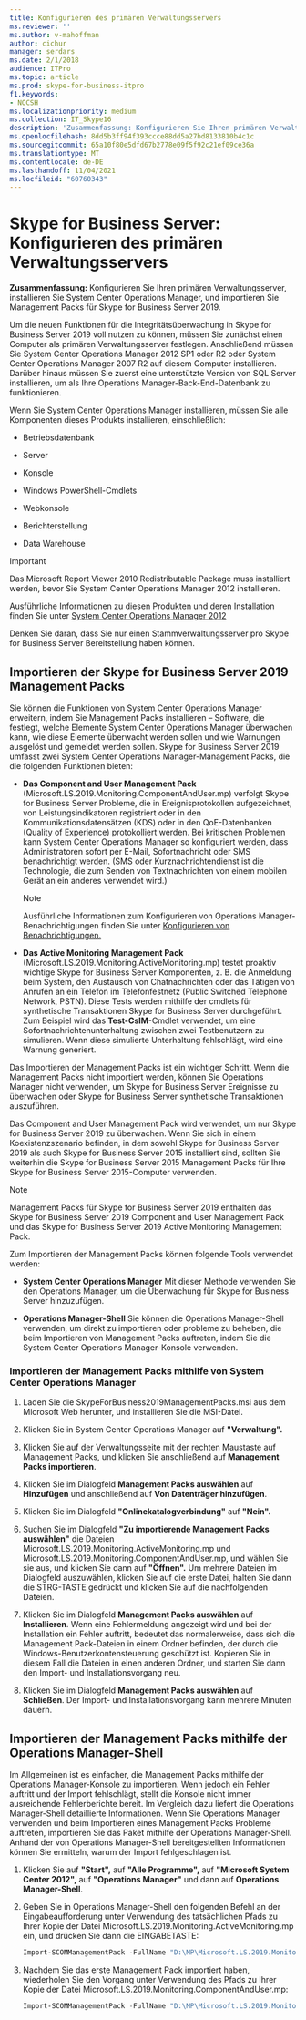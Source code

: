 ```yaml
---
title: Konfigurieren des primären Verwaltungsservers
ms.reviewer: ''
ms.author: v-mahoffman
author: cichur
manager: serdars
ms.date: 2/1/2018
audience: ITPro
ms.topic: article
ms.prod: skype-for-business-itpro
f1.keywords:
- NOCSH
ms.localizationpriority: medium
ms.collection: IT_Skype16
description: 'Zusammenfassung: Konfigurieren Sie Ihren primären Verwaltungsserver, installieren Sie System Center Operations Manager, und importieren Sie Management Packs für Skype for Business Server 2019.'
ms.openlocfilehash: 8dd5b3ff94f393ccce88dd5a27bd8133810b4c1c
ms.sourcegitcommit: 65a10f80e5dfd67b2778e09f5f92c21ef09ce36a
ms.translationtype: MT
ms.contentlocale: de-DE
ms.lasthandoff: 11/04/2021
ms.locfileid: "60760343"
---
```

# <a name="skype-for-business-server-configure-the-primary-management-server"></a>Skype for Business Server: Konfigurieren des primären Verwaltungsservers

**Zusammenfassung:** Konfigurieren Sie Ihren primären Verwaltungsserver, installieren Sie System Center Operations Manager, und importieren Sie Management Packs für Skype for Business Server 2019.

Um die neuen Funktionen für die Integritätsüberwachung in Skype for Business Server 2019 voll nutzen zu können, müssen Sie zunächst einen Computer als primären Verwaltungsserver festlegen. Anschließend müssen Sie System Center Operations Manager 2012 SP1 oder R2 oder System Center Operations Manager 2007 R2 auf diesem Computer installieren. Darüber hinaus müssen Sie zuerst eine unterstützte Version von SQL Server installieren, um als Ihre Operations Manager-Back-End-Datenbank zu funktionieren.

Wenn Sie System Center Operations Manager installieren, müssen Sie alle Komponenten dieses Produkts installieren, einschließlich:

- Betriebsdatenbank

- Server

- Konsole

- Windows PowerShell-Cmdlets

- Webkonsole

- Berichterstellung

- Data Warehouse

> [!IMPORTANT]
> Das Microsoft Report Viewer 2010 Redistributable Package muss installiert werden, bevor Sie System Center Operations Manager 2012 installieren.

Ausführliche Informationen zu diesen Produkten und deren Installation finden Sie unter [System Center Operations Manager 2012](/previous-versions/system-center/system-center-2012-R2/hh205987(v=sc.12))

Denken Sie daran, dass Sie nur einen Stammverwaltungsserver pro Skype for Business Server Bereitstellung haben können.

## <a name="importing-the-skype-for-business-server-2019-management-packs"></a>Importieren der Skype for Business Server 2019 Management Packs

Sie können die Funktionen von System Center Operations Manager erweitern, indem Sie Management Packs installieren – Software, die festlegt, welche Elemente System Center Operations Manager überwachen kann, wie diese Elemente überwacht werden sollen und wie Warnungen ausgelöst und gemeldet werden sollen. Skype for Business Server 2019 umfasst zwei System Center Operations Manager-Management Packs, die die folgenden Funktionen bieten:

- **Das Component and User Management Pack** (Microsoft.LS.2019.Monitoring.ComponentAndUser.mp) verfolgt Skype for Business Server Probleme, die in Ereignisprotokollen aufgezeichnet, von Leistungsindikatoren registriert oder in den Kommunikationsdatensätzen (KDS) oder in den QoE-Datenbanken (Quality of Experience) protokolliert werden. Bei kritischen Problemen kann System Center Operations Manager so konfiguriert werden, dass Administratoren sofort per E-Mail, Sofortnachricht oder SMS benachrichtigt werden. (SMS oder Kurznachrichtendienst ist die Technologie, die zum Senden von Textnachrichten von einem mobilen Gerät an ein anderes verwendet wird.)

    > [!NOTE]
    >  Ausführliche Informationen zum Konfigurieren von Operations Manager-Benachrichtigungen finden Sie unter [Konfigurieren von Benachrichtigungen.](/previous-versions/system-center/operations-manager-2007-r2/dd440890(v=technet.10))

- **Das Active Monitoring Management Pack** (Microsoft.LS.2019.Monitoring.ActiveMonitoring.mp) testet proaktiv wichtige Skype for Business Server Komponenten, z. B. die Anmeldung beim System, den Austausch von Chatnachrichten oder das Tätigen von Anrufen an ein Telefon im Telefonfestnetz (Public Switched Telephone Network, PSTN). Diese Tests werden mithilfe der cmdlets für synthetische Transaktionen Skype for Business Server durchgeführt. Zum Beispiel wird das **Test-CsIM**-Cmdlet verwendet, um eine Sofortnachrichtenunterhaltung zwischen zwei Testbenutzern zu simulieren. Wenn diese simulierte Unterhaltung fehlschlägt, wird eine Warnung generiert.

Das Importieren der Management Packs ist ein wichtiger Schritt. Wenn die Management Packs nicht importiert werden, können Sie Operations Manager nicht verwenden, um Skype for Business Server Ereignisse zu überwachen oder Skype for Business Server synthetische Transaktionen auszuführen.

Das Component and User Management Pack wird verwendet, um nur Skype for Business Server 2019 zu überwachen. Wenn Sie sich in einem Koexistenzszenario befinden, in dem sowohl Skype for Business Server 2019 als auch Skype for Business Server 2015 installiert sind, sollten Sie weiterhin die Skype for Business Server 2015 Management Packs für Ihre Skype for Business Server 2015-Computer verwenden.

> [!NOTE]
> Management Packs für Skype for Business Server 2019 enthalten das Skype for Business Server 2019 Component and User Management Pack und das Skype for Business Server 2019 Active Monitoring Management Pack.

Zum Importieren der Management Packs können folgende Tools verwendet werden:

- **System Center Operations Manager** Mit dieser Methode verwenden Sie den Operations Manager, um die Überwachung für Skype for Business Server hinzuzufügen.

- **Operations Manager-Shell** Sie können die Operations Manager-Shell verwenden, um direkt zu importieren oder probleme zu beheben, die beim Importieren von Management Packs auftreten, indem Sie die System Center Operations Manager-Konsole verwenden.

### <a name="importing-the-management-packs-by-using-system-center-operations-manager"></a>Importieren der Management Packs mithilfe von System Center Operations Manager

1. Laden Sie die SkypeForBusiness2019ManagementPacks.msi aus dem Microsoft Web herunter, und installieren Sie die MSI-Datei.

2. Klicken Sie in System Center Operations Manager auf **"Verwaltung".**

3. Klicken Sie auf der Verwaltungsseite mit der rechten Maustaste auf Management Packs, und klicken Sie anschließend auf **Management Packs importieren**.

4. Klicken Sie im Dialogfeld **Management Packs auswählen** auf **Hinzufügen** und anschließend auf **Von Datenträger hinzufügen**.

5. Klicken Sie im Dialogfeld **"Onlinekatalogverbindung"** auf **"Nein".**

6. Suchen Sie im Dialogfeld **"Zu importierende Management Packs auswählen"** die Dateien Microsoft.LS.2019.Monitoring.ActiveMonitoring.mp und Microsoft.LS.2019.Monitoring.ComponentAndUser.mp, und wählen Sie sie aus, und klicken Sie dann auf **"Öffnen".** Um mehrere Dateien im Dialogfeld auszuwählen, klicken Sie auf die erste Datei, halten Sie dann die STRG-TASTE gedrückt und klicken Sie auf die nachfolgenden Dateien.

7. Klicken Sie im Dialogfeld **Management Packs auswählen** auf **Installieren**. Wenn eine Fehlermeldung angezeigt wird und bei der Installation ein Fehler auftritt, bedeutet das normalerweise, dass sich die Management Pack-Dateien in einem Ordner befinden, der durch die Windows-Benutzerkontensteuerung geschützt ist. Kopieren Sie in diesem Fall die Dateien in einen anderen Ordner, und starten Sie dann den Import- und Installationsvorgang neu.

8. Klicken Sie im Dialogfeld **Management Packs auswählen** auf **Schließen**. Der Import- und Installationsvorgang kann mehrere Minuten dauern.

## <a name="importing-the-management-packs-by-using-the-operations-manager-shell"></a>Importieren der Management Packs mithilfe der Operations Manager-Shell

Im Allgemeinen ist es einfacher, die Management Packs mithilfe der Operations Manager-Konsole zu importieren. Wenn jedoch ein Fehler auftritt und der Import fehlschlägt, stellt die Konsole nicht immer ausreichende Fehlerberichte bereit. Im Vergleich dazu liefert die Operations Manager-Shell detaillierte Informationen. Wenn Sie Operations Manager verwenden und beim Importieren eines Management Packs Probleme auftreten, importieren Sie das Paket mithilfe der Operations Manager-Shell. Anhand der von Operations Manager-Shell bereitgestellten Informationen können Sie ermitteln, warum der Import fehlgeschlagen ist.

1. Klicken Sie auf **"Start",** auf **"Alle Programme",** auf **"Microsoft System Center 2012",** auf **"Operations Manager"** und dann auf **Operations Manager-Shell**.

2. Geben Sie in Operations Manager-Shell den folgenden Befehl an der Eingabeaufforderung unter Verwendung des tatsächlichen Pfads zu Ihrer Kopie der Datei Microsoft.LS.2019.Monitoring.ActiveMonitoring.mp ein, und drücken Sie dann die EINGABETASTE:

   ```PowerShell
   Import-SCOMManagementPack -FullName "D:\MP\Microsoft.LS.2019.Monitoring.ActiveMonitoring.mp"
   ```

3. Nachdem Sie das erste Management Pack importiert haben, wiederholen Sie den Vorgang unter Verwendung des Pfads zu Ihrer Kopie der Datei Microsoft.LS.2019.Monitoring.ComponentAndUser.mp:

   ```PowerShell
   Import-SCOMManagementPack -FullName "D:\MP\Microsoft.LS.2019.Monitoring.ComponentAndUser.mp"
   ```